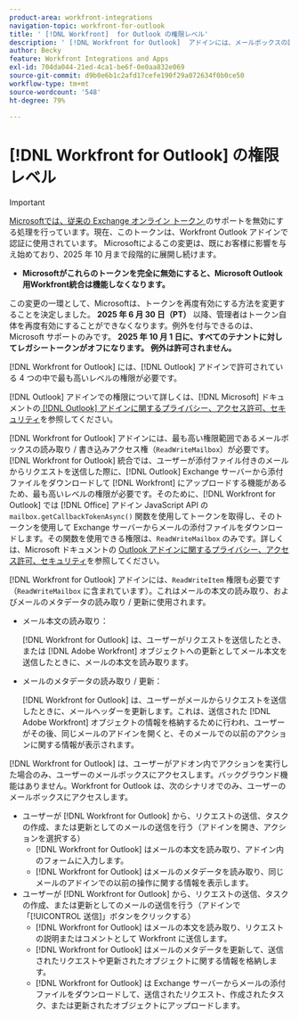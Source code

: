 ```yaml
---
product-area: workfront-integrations
navigation-topic: workfront-for-outlook
title: ' [!DNL Workfront]  for Outlook の権限レベル'
description: ' [!DNL Workfront for Outlook]  アドインには、メールボックスの読み取り / 書き込みアクセス権が必要です。 [!DNL Workfront for Outlook]  統合では、ユーザーが添付ファイル付きのメールからリクエストを送信した際に、Outlook Exchange サーバーから添付ファイルをダウンロードして  [!DNL Workfront] にアップロードする機能があるため、最も高いレベルの権限が必要です。'
author: Becky
feature: Workfront Integrations and Apps
exl-id: 704da044-21ed-4ca1-be6f-0e0aa832e069
source-git-commit: d9b0e6b1c2afd17cefe190f29a072634f0b0ce50
workflow-type: tm+mt
source-wordcount: '548'
ht-degree: 79%

---
```


# [!DNL Workfront for Outlook] の権限レベル

>[!IMPORTANT]
>
>[Microsoftでは、従来の Exchange オンライン トークン ](https://learn.microsoft.com/en-us/office/dev/add-ins/outlook/faq-nested-app-auth-outlook-legacy-tokens) のサポートを無効にする処理を行っています。現在、このトークンは、Workfront Outlook アドインで認証に使用されています。 Microsoftによるこの変更は、既にお客様に影響を与え始めており、2025 年 10 月まで段階的に展開し続けます。
>
>* **Microsoftがこれらのトークンを完全に無効にすると、Microsoft Outlook 用Workfront統合は機能しなくなります。**
>
>この変更の一環として、Microsoftは、トークンを再度有効にする方法を変更することを決定しました。 **2025 年 6 月 30 日（PT）** 以降、管理者はトークン自体を再度有効にすることができなくなります。例外を付与できるのは、Microsoft サポートのみです。 **2025 年 10 月 1 日に、すべてのテナントに対してレガシートークンがオフになります。 例外は許可されません。**

[!DNL Workfront for Outlook] には、[!DNL Outlook] アドインで許可されている 4 つの中で最も高いレベルの権限が必要です。

[!DNL Outlook] アドインでの権限について詳しくは、[!DNL Microsoft] ドキュメントの[ [!DNL Outlook]  アドインに関するプライバシー、アクセス許可、セキュリティ](https://docs.microsoft.com//office/dev/add-ins/outlook/privacy-and-security)を参照してください。

[!DNL Workfront for Outlook] アドインには、最も高い権限範囲であるメールボックスの読み取り / 書き込みアクセス権（`ReadWriteMailbox`）が必要です。
[!DNL Workfront for Outlook] 統合では、ユーザーが添付ファイル付きのメールからリクエストを送信した際に、[!DNL Outlook] Exchange サーバーから添付ファイルをダウンロードして [!DNL Workfront] にアップロードする機能があるため、最も高いレベルの権限が必要です。そのために、[!DNL Workfront for Outlook] では [!DNL Office] アドイン JavaScript API の `mailbox.getCallbackTokenAsync()` 関数を使用してトークンを取得し、そのトークンを使用して Exchange サーバーからメールの添付ファイルをダウンロードします。その関数を使用できる権限は、`ReadWriteMailbox` のみです。詳しくは、Microsoft ドキュメントの [Outlook アドインに関するプライバシー、アクセス許可、セキュリティ](https://docs.microsoft.com//office/dev/add-ins/outlook/privacy-and-security)を参照してください。

[!DNL Workfront for Outlook] アドインには、`ReadWriteItem` 権限も必要です（`ReadWriteMailbox` に含まれています）。これはメールの本文の読み取り、およびメールのメタデータの読み取り / 更新に使用されます。

* メール本文の読み取り：

  [!DNL Workfront for Outlook] は、ユーザーがリクエストを送信したとき、または [!DNL Adobe Workfront] オブジェクトへの更新としてメール本文を送信したときに、メールの本文を読み取ります。
* メールのメタデータの読み取り / 更新：

  [!DNL Workfront for Outlook] は、ユーザーがメールからリクエストを送信したときに、メールヘッダーを更新します。これは、送信された [!DNL Adobe Workfront] オブジェクトの情報を格納するために行われ、ユーザーがその後、同じメールのアドインを開くと、そのメールでの以前のアクションに関する情報が表示されます。

[!DNL Workfront for Outlook] は、ユーザーがアドオン内でアクションを実行した場合のみ、ユーザーのメールボックスにアクセスします。バックグラウンド機能はありません。Workfront for Outlook は、次のシナリオでのみ、ユーザーのメールボックスにアクセスします。

* ユーザーが [!DNL Workfront for Outlook] から、リクエストの送信、タスクの作成、または更新としてのメールの送信を行う（アドインを開き、アクションを選択する）
   * [!DNL Workfront for Outlook] はメールの本文を読み取り、アドイン内のフォームに入力します。
   * [!DNL Workfront for Outlook] はメールのメタデータを読み取り、同じメールのアドインでの以前の操作に関する情報を表示します。
* ユーザーが [!DNL Workfront for Outlook] から、リクエストの送信、タスクの作成、または更新としてのメールの送信を行う（アドインで「[!UICONTROL 送信]」ボタンをクリックする）
   * [!DNL Workfront for Outlook] はメールの本文を読み取り、リクエストの説明またはコメントとして Workfront に送信します。
   * [!DNL Workfront for Outlook] はメールのメタデータを更新して、送信されたリクエストや更新されたオブジェクトに関する情報を格納します。
   * [!DNL Workfront for Outlook] は Exchange サーバーからメールの添付ファイルをダウンロードして、送信されたリクエスト、作成されたタスク、または更新されたオブジェクトにアップロードします。

